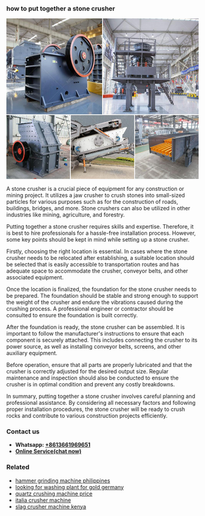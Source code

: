 <h3>how to put together a stone crusher</h3><img src='1702953320.jpg' alt=''><p>A stone crusher is a crucial piece of equipment for any construction or mining project. It utilizes a jaw crusher to crush stones into small-sized particles for various purposes such as for the construction of roads, buildings, bridges, and more. Stone crushers can also be utilized in other industries like mining, agriculture, and forestry.</p><p>Putting together a stone crusher requires skills and expertise. Therefore, it is best to hire professionals for a hassle-free installation process. However, some key points should be kept in mind while setting up a stone crusher.</p><p>Firstly, choosing the right location is essential. In cases where the stone crusher needs to be relocated after establishing, a suitable location should be selected that is easily accessible to transportation routes and has adequate space to accommodate the crusher, conveyor belts, and other associated equipment.</p><p>Once the location is finalized, the foundation for the stone crusher needs to be prepared. The foundation should be stable and strong enough to support the weight of the crusher and endure the vibrations caused during the crushing process. A professional engineer or contractor should be consulted to ensure the foundation is built correctly.</p><p>After the foundation is ready, the stone crusher can be assembled. It is important to follow the manufacturer's instructions to ensure that each component is securely attached. This includes connecting the crusher to its power source, as well as installing conveyor belts, screens, and other auxiliary equipment.</p><p>Before operation, ensure that all parts are properly lubricated and that the crusher is correctly adjusted for the desired output size. Regular maintenance and inspection should also be conducted to ensure the crusher is in optimal condition and prevent any costly breakdowns.</p><p>In summary, putting together a stone crusher involves careful planning and professional assistance. By considering all necessary factors and following proper installation procedures, the stone crusher will be ready to crush rocks and contribute to various construction projects efficiently.</p><h3>Contact us</h3><ul><li><strong>Whatsapp:&nbsp;<a href="https://wa.me/8613661969651">+8613661969651</a></strong></li><li><a href="https://swt.shibang-china.com/?git&amp;zhl&amp;how to put together a stone crusher"><strong>Online Service(chat now)</strong></a></li></ul><h3>Related</h3><ul><li><a href='hammer grinding machine philippines.md'>hammer grinding machine philippines</a></li><li><a href='looking for washing plant for gold germany.md'>looking for washing plant for gold germany</a></li><li><a href='quartz crushing machine price.md'>quartz crushing machine price</a></li><li><a href='italia crusher machine.md'>italia crusher machine</a></li><li><a href='slag crusher machine kenya.md'>slag crusher machine kenya</a></li></ul>